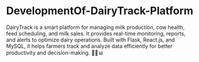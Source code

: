 # DevelopmentOf-DairyTrack-Platform
DairyTrack is a smart platform for managing milk production, cow health, feed scheduling, and milk sales. It provides real-time monitoring, reports, and alerts to optimize dairy operations. Built with Flask, React.js, and MySQL, it helps farmers track and analyze data efficiently for better productivity and decision-making. 🚜🐄📊
